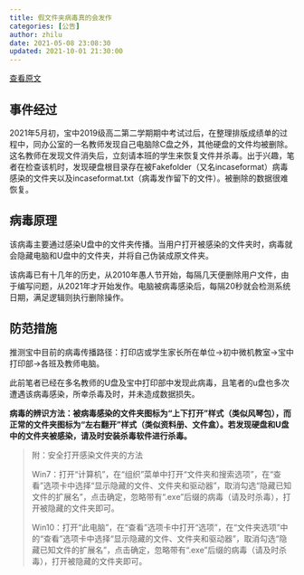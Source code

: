 ```yaml
---
title: 假文件夹病毒真的会发作
categories: [公告]
author: zhilu
date: 2021-05-08 23:08:30
updated: 2021-10-01 21:30:00
---
```


[查看原文](https://mp.weixin.qq.com/s/uiJgwmLSX6hYPkIR7pRbRw)

## 事件经过

2021年5月初，宝中2019级高二第二学期期中考试过后，在整理排版成绩单的过程中，同办公室的一名教师发现自己电脑除C盘之外，其他硬盘的文件均被删除。
这名教师在发现文件消失后，立刻请本班的学生来恢复文件并杀毒。出于兴趣，笔者在检查该机时，发现硬盘根目录存在被Fakefolder（又名incaseformat）病毒感染的文件夹以及incaseformat.txt（病毒发作留下的文件）。被删除的数据很难恢复。

## 病毒原理

该病毒主要通过感染U盘中的文件夹传播。当用户打开被感染的文件夹时，病毒就会隐藏电脑和U盘中的文件夹，并将自己伪装成原文件夹。

该病毒已有十几年的历史，从2010年愚人节开始，每隔几天便删除用户文件，由于编写问题，从2021年才开始发作。电脑被病毒感染后，每隔20秒就会检测系统日期，满足逻辑则执行删除操作。

## 防范措施

推测宝中目前的病毒传播路径：打印店或学生家长所在单位→初中微机教室→宝中打印部→各班及教师电脑。

此前笔者已经在多名教师的U盘及宝中打印部中发现此病毒，且笔者的u盘也多次遭遇该病毒感染，所幸杀毒及时，并未造成数据损失。

**病毒的辨识方法：被病毒感染的文件夹图标为“上下打开”样式（类似风琴包），而正常的文件夹图标为“左右翻开”样式（类似资料册、文件盒）。若发现硬盘和U盘中的文件夹被感染，请及时安装杀毒软件进行杀毒。**

> 附：安全打开感染文件夹的方法
>
> Win7：打开“计算机”，在“组织”菜单中打开“文件夹和搜索选项”，在“查看”选项卡中选择“显示隐藏的文件、文件夹和驱动器”，取消勾选“隐藏已知文件的扩展名”，点击确定，忽略带有“.exe”后缀的病毒（请及时杀毒），打开被隐藏的文件夹即可。
>
> Win10：打开“此电脑”，在“查看”选项卡中打开“选项”，在“文件夹选项”中的“查看”选项卡中选择“显示隐藏的文件、文件夹和驱动器”，取消勾选“隐藏已知文件的扩展名”，点击确定，忽略带有“.exe”后缀的病毒（请及时杀毒），打开被隐藏的文件夹即可。